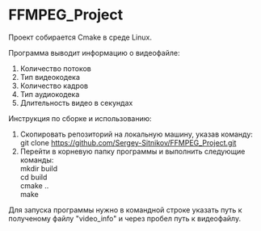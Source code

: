 # FFMPEG_Project
Проект собирается Cmake в среде Linux.

Программа выводит информацию о видеофайле:
1. Количество потоков
2. Тип видеокодека
3. Количество кадров
4. Тип аудиокодека
5. Длительность видео в секундах

Инструкция по сборке и использованию:
1. Скопировать репозиторий на локальную машину, указав команду: git clone https://github.com/Sergey-Sitnikov/FFMPEG_Project.git
2. Перейти в корневую папку программы и выполнить следующие команды:  
    mkdir build  
    cd build  
    cmake ..  
    make  

Для запуска программы нужно в командной строке указать путь к полученому файлу "video_info" и через пробел путь к видеофайлу.
